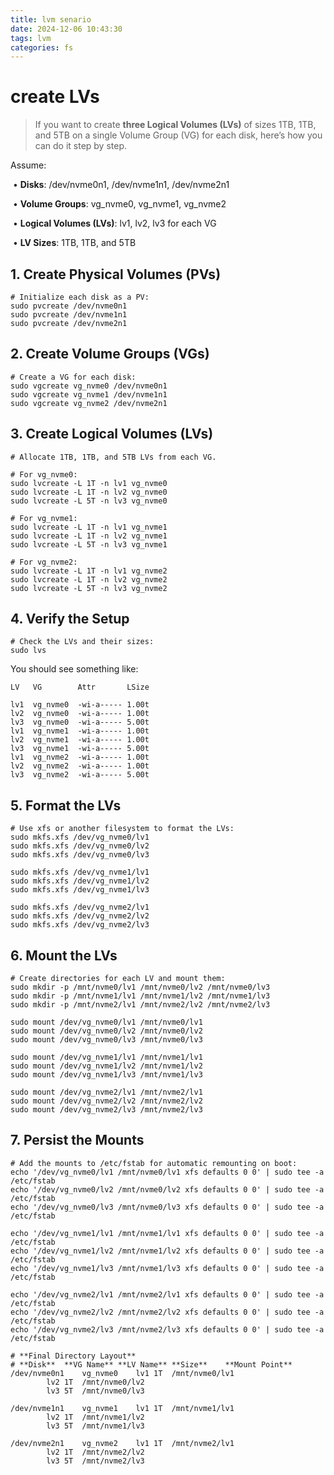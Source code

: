 ```yaml
---
title: lvm senario
date: 2024-12-06 10:43:30
tags: lvm
categories: fs
---
```


# create LVs 

>  If you want to create **three Logical Volumes (LVs)** of sizes 1TB, 1TB, and 5TB on a single Volume Group (VG) for each disk, here’s how you can do it step by step.

Assume:

​	•	**Disks**: /dev/nvme0n1, /dev/nvme1n1, /dev/nvme2n1

​	•	**Volume Groups**: vg_nvme0, vg_nvme1, vg_nvme2

​	•	**Logical Volumes (LVs)**: lv1, lv2, lv3 for each VG

​	•	**LV Sizes**: 1TB, 1TB, and 5TB

## 1. Create Physical Volumes (PVs)

```shell
# Initialize each disk as a PV:
sudo pvcreate /dev/nvme0n1
sudo pvcreate /dev/nvme1n1
sudo pvcreate /dev/nvme2n1
```

## 2. Create Volume Groups (VGs)

```shell
# Create a VG for each disk:
sudo vgcreate vg_nvme0 /dev/nvme0n1
sudo vgcreate vg_nvme1 /dev/nvme1n1
sudo vgcreate vg_nvme2 /dev/nvme2n1
```

## 3. Create Logical Volumes (LVs)

```shell
# Allocate 1TB, 1TB, and 5TB LVs from each VG.

# For vg_nvme0:
sudo lvcreate -L 1T -n lv1 vg_nvme0
sudo lvcreate -L 1T -n lv2 vg_nvme0
sudo lvcreate -L 5T -n lv3 vg_nvme0

# For vg_nvme1:
sudo lvcreate -L 1T -n lv1 vg_nvme1
sudo lvcreate -L 1T -n lv2 vg_nvme1
sudo lvcreate -L 5T -n lv3 vg_nvme1

# For vg_nvme2:
sudo lvcreate -L 1T -n lv1 vg_nvme2
sudo lvcreate -L 1T -n lv2 vg_nvme2
sudo lvcreate -L 5T -n lv3 vg_nvme2
```

## 4. Verify the Setup

```shell
# Check the LVs and their sizes:
sudo lvs
```

You should see something like:

```shell
LV   VG        Attr       LSize

lv1  vg_nvme0  -wi-a----- 1.00t                           
lv2  vg_nvme0  -wi-a----- 1.00t                           
lv3  vg_nvme0  -wi-a----- 5.00t                           
lv1  vg_nvme1  -wi-a----- 1.00t                           
lv2  vg_nvme1  -wi-a----- 1.00t                           
lv3  vg_nvme1  -wi-a----- 5.00t                           
lv1  vg_nvme2  -wi-a----- 1.00t                           
lv2  vg_nvme2  -wi-a----- 1.00t                           
lv3  vg_nvme2  -wi-a----- 5.00t
```

## 5. Format the LVs

```shell
# Use xfs or another filesystem to format the LVs:
sudo mkfs.xfs /dev/vg_nvme0/lv1
sudo mkfs.xfs /dev/vg_nvme0/lv2
sudo mkfs.xfs /dev/vg_nvme0/lv3

sudo mkfs.xfs /dev/vg_nvme1/lv1
sudo mkfs.xfs /dev/vg_nvme1/lv2
sudo mkfs.xfs /dev/vg_nvme1/lv3

sudo mkfs.xfs /dev/vg_nvme2/lv1
sudo mkfs.xfs /dev/vg_nvme2/lv2
sudo mkfs.xfs /dev/vg_nvme2/lv3
```

## 6. Mount the LVs

```shell
# Create directories for each LV and mount them:
sudo mkdir -p /mnt/nvme0/lv1 /mnt/nvme0/lv2 /mnt/nvme0/lv3
sudo mkdir -p /mnt/nvme1/lv1 /mnt/nvme1/lv2 /mnt/nvme1/lv3
sudo mkdir -p /mnt/nvme2/lv1 /mnt/nvme2/lv2 /mnt/nvme2/lv3

sudo mount /dev/vg_nvme0/lv1 /mnt/nvme0/lv1
sudo mount /dev/vg_nvme0/lv2 /mnt/nvme0/lv2
sudo mount /dev/vg_nvme0/lv3 /mnt/nvme0/lv3

sudo mount /dev/vg_nvme1/lv1 /mnt/nvme1/lv1
sudo mount /dev/vg_nvme1/lv2 /mnt/nvme1/lv2
sudo mount /dev/vg_nvme1/lv3 /mnt/nvme1/lv3

sudo mount /dev/vg_nvme2/lv1 /mnt/nvme2/lv1
sudo mount /dev/vg_nvme2/lv2 /mnt/nvme2/lv2
sudo mount /dev/vg_nvme2/lv3 /mnt/nvme2/lv3
```

## 7. Persist the Mounts

```shell
# Add the mounts to /etc/fstab for automatic remounting on boot:
echo '/dev/vg_nvme0/lv1 /mnt/nvme0/lv1 xfs defaults 0 0' | sudo tee -a /etc/fstab
echo '/dev/vg_nvme0/lv2 /mnt/nvme0/lv2 xfs defaults 0 0' | sudo tee -a /etc/fstab
echo '/dev/vg_nvme0/lv3 /mnt/nvme0/lv3 xfs defaults 0 0' | sudo tee -a /etc/fstab

echo '/dev/vg_nvme1/lv1 /mnt/nvme1/lv1 xfs defaults 0 0' | sudo tee -a /etc/fstab
echo '/dev/vg_nvme1/lv2 /mnt/nvme1/lv2 xfs defaults 0 0' | sudo tee -a /etc/fstab
echo '/dev/vg_nvme1/lv3 /mnt/nvme1/lv3 xfs defaults 0 0' | sudo tee -a /etc/fstab

echo '/dev/vg_nvme2/lv1 /mnt/nvme2/lv1 xfs defaults 0 0' | sudo tee -a /etc/fstab
echo '/dev/vg_nvme2/lv2 /mnt/nvme2/lv2 xfs defaults 0 0' | sudo tee -a /etc/fstab
echo '/dev/vg_nvme2/lv3 /mnt/nvme2/lv3 xfs defaults 0 0' | sudo tee -a /etc/fstab
```

```shell
# **Final Directory Layout**
# **Disk**	**VG Name**	**LV Name**	**Size**	**Mount Point**
/dev/nvme0n1	vg_nvme0	lv1	1T	/mnt/nvme0/lv1
		lv2	1T	/mnt/nvme0/lv2
		lv3	5T	/mnt/nvme0/lv3

/dev/nvme1n1	vg_nvme1	lv1	1T	/mnt/nvme1/lv1
		lv2	1T	/mnt/nvme1/lv2
		lv3	5T	/mnt/nvme1/lv3

/dev/nvme2n1	vg_nvme2	lv1	1T	/mnt/nvme2/lv1
		lv2	1T	/mnt/nvme2/lv2
		lv3	5T	/mnt/nvme2/lv3
```